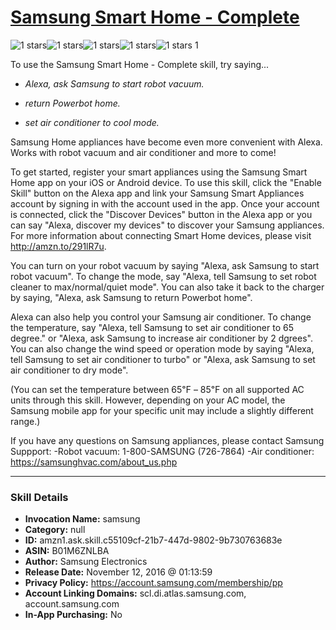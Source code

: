# [Samsung Smart Home - Complete](http://alexa.amazon.com/#skills/amzn1.ask.skill.c55109cf-21b7-447d-9802-9b730763683e)
![1 stars](../../images/ic_star_black_18dp_1x.png)![1 stars](../../images/ic_star_border_black_18dp_1x.png)![1 stars](../../images/ic_star_border_black_18dp_1x.png)![1 stars](../../images/ic_star_border_black_18dp_1x.png)![1 stars](../../images/ic_star_border_black_18dp_1x.png) 1

To use the Samsung Smart Home - Complete skill, try saying...

* *Alexa, ask Samsung to start robot vacuum.*

* *return Powerbot home.*

* *set air conditioner to cool mode.*

Samsung Home appliances have become even more convenient with Alexa.
Works with robot vacuum and air conditioner and more to come!

To get started, register your smart appliances using the Samsung Smart Home app on your iOS or Android device. To use this skill, click the "Enable Skill" button on the Alexa app and link your Samsung Smart Appliances account by signing in with the account used in the app. Once your account is connected, click the "Discover Devices" button in the Alexa app or you can say "Alexa, discover my devices" to discover your Samsung appliances. 
For more information about connecting Smart Home devices, please visit http://amzn.to/291lR7u.

You can turn on your robot vacuum by saying "Alexa, ask Samsung to start robot vacuum".
To change the mode, say "Alexa, tell Samsung to set robot cleaner to max/normal/quiet mode".
You can also take it back to the charger by saying, "Alexa, ask Samsung to return Powerbot home".

Alexa can also help you control your Samsung air conditioner. To change the temperature, say "Alexa, tell Samsung to set air conditioner to 65 degree." or "Alexa, ask Samsung to increase air conditioner by 2 dgrees". You can also change the wind speed or operation mode by saying "Alexa, tell Samsung to set air conditioner to turbo" or "Alexa, ask Samsung to set air conditioner to dry mode".

(You can set the temperature between 65℉ – 85℉ on all supported AC units through this skill. However, depending on your AC model, the Samsung mobile app for your specific unit may include a slightly different range.)

If you have any questions on Samsung appliances, please contact Samsung Suppport:
-Robot vacuum: 1-800-SAMSUNG (726-7864)
-Air conditioner: https://samsunghvac.com/about_us.php

***

### Skill Details

* **Invocation Name:** samsung
* **Category:** null
* **ID:** amzn1.ask.skill.c55109cf-21b7-447d-9802-9b730763683e
* **ASIN:** B01M6ZNLBA
* **Author:** Samsung Electronics
* **Release Date:** November 12, 2016 @ 01:13:59
* **Privacy Policy:** https://account.samsung.com/membership/pp
* **Account Linking Domains:** scl.di.atlas.samsung.com, account.samsung.com
* **In-App Purchasing:** No

